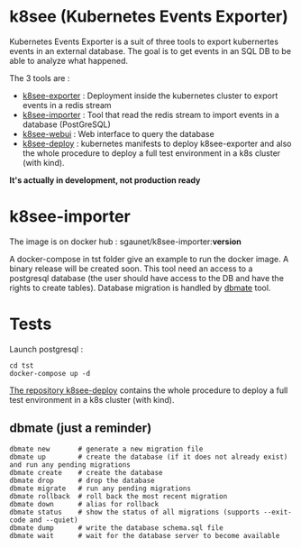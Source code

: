 
# k8see (Kubernetes Events Exporter)

Kubernetes Events Exporter is a suit of three tools to export kubernertes events in an external database. The goal is to get events in an SQL DB to be able to analyze what happened.

The 3 tools are :

* [k8see-exporter](https://github.com/sgaunet/k8see-exporter) : Deployment inside the kubernetes cluster to export events in a redis stream
* [k8see-importer](https://github.com/sgaunet/k8see-importer) : Tool that read the redis stream to import events in a database (PostGreSQL)
* [k8see-webui](https://github.com/sgaunet/k8see-webui) : Web interface to query the database
* [k8see-deploy](https://github.com/sgaunet/k8see-deploy) : kubernetes manifests to deploy k8see-exporter and also the whole procedure to deploy a full test environment in a k8s cluster (with kind).

**It's actually in development, not production ready**

# k8see-importer

The image is on docker hub : sgaunet/k8see-importer:**version**

A docker-compose in tst folder give an example to run the docker image. A binary release will be created soon.
This tool need an access to a postgresql database (the user should have access to the DB and have the rights to create tables). Database migration is handled by [dbmate](https://github.com/amacneil/dbmate) tool.


# Tests

Launch postgresql :

```
cd tst
docker-compose up -d
```

[The repository k8see-deploy](https://github.com/sgaunet/k8see-deploy) contains the whole procedure to deploy a full test environment in a k8s cluster (with kind).


## dbmate (just a reminder)

```
dbmate new       # generate a new migration file
dbmate up        # create the database (if it does not already exist) and run any pending migrations
dbmate create    # create the database
dbmate drop      # drop the database
dbmate migrate   # run any pending migrations
dbmate rollback  # roll back the most recent migration
dbmate down      # alias for rollback
dbmate status    # show the status of all migrations (supports --exit-code and --quiet)
dbmate dump      # write the database schema.sql file
dbmate wait      # wait for the database server to become available
```


